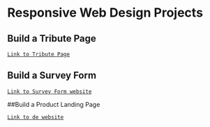 # Responsive Web Design Projects

## Build a Tribute Page

[`Link to Tribute Page`](https://natcancein.github.io/FreeCodeCamp/ResponsiveWebDesignProjects/ada-lovelace/)

## Build a Survey Form

[`Link to Survey Form website`](https://natcancein.github.io/FreeCodeCamp/ResponsiveWebDesignProjects/survey-form/index.html)

##Build a Product Landing Page

[`Link to de website`](https://natcancein.github.io/FreeCodeCamp/ResponsiveWebDesignProjects/product-landing-page/)